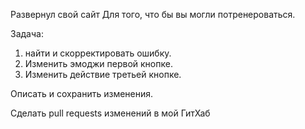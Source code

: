 Развернул свой сайт
Для того, что бы вы могли потренероваться.

Задача:
1. найти и скорректировать ошибку. 
2. Изменить эмоджи первой кнопке.
3. Изменить действие третьей кнопке.

Описать и сохранить изменения. 

Сделать pull requests изменений в мой ГитХаб